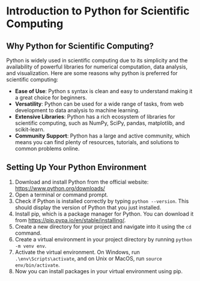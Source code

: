 # Introduction to Python for Scientific Computing

## Why Python for Scientific Computing?

Python is widely used in scientific computing due to its simplicity and the availability of powerful libraries for numerical computation, data analysis, and visualization. Here are some reasons why python is preferred for scientific computing:

- **Ease of Use**: Python s syntax is clean and easy to understand  making it a great choice for beginners.
- **Versatility**: Python can be used for a wide range of tasks, from web development to data analysis to machine learning.
- **Extensive Libraries**: Python has a rich ecosystem of libraries for scientific computing, such as NumPy, SciPy, pandas, matplotlib, and scikit-learn.
- **Community Support**: Python has a large and active community, which means you can find plenty of resources, tutorials, and solutions to common problems online.


## Setting Up Your Python Environment

1. Download and install Python from the official website: https://www.python.org/downloads/
2. Open a terminal or command prompt.
3. Check if Python is installed correctly by typing `python --version`. This should display the version of Python that you just installed.
4. Install pip, which is a package manager for Python. You can download it from https://pip.pypa.io/en/stable/installing/.
5. Create a new directory for your project and navigate into it using the `cd` command.
6. Create a virtual environment in your project directory by running `python -m venv env`.
7. Activate the virtual environment. On Windows, run `.\env\Scripts\activate`, and on Unix or MacOS, run `source env/bin/activate`.
8. Now you can install packages in your virtual environment using pip.
